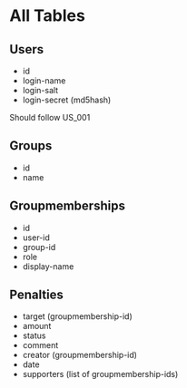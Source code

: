 # All Tables

## Users

- id
- login-name
- login-salt
- login-secret (md5hash)

Should follow US_001

## Groups

- id
- name

## Groupmemberships

- id
- user-id
- group-id
- role
- display-name

## Penalties

- target (groupmembership-id)
- amount
- status
- comment
- creator (groupmembership-id)
- date
- supporters (list of groupmembership-ids)
